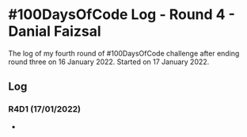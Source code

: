 # #100DaysOfCode Log - Round 4 - Danial Faizsal

The log of my fourth round of #100DaysOfCode challenge after ending round three on 16 January 2022. Started on 17 January 2022.

## Log

### R4D1 (17/01/2022)

- 

